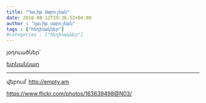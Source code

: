```yaml
---
title: "Դաւիթ Սարոյեան"
date: 2018-08-12T19:36:52+04:00
author : "դաւիթ_սարոյեան"
tags : ["հեղինակներ"]
#categories : ["հեղինակներ"]
---
```


յօդուածներ՝

[ետնանկար](/հոսք/ետնանկար/)

_____

վեբում՝ http://empty.am

https://www.flickr.com/photos/163639498@N03/

